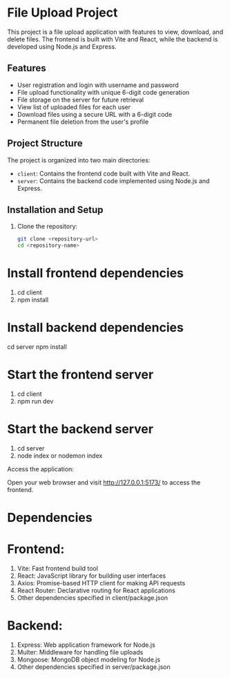 # File Upload Project

This project is a file upload application with features to view, download, and delete files. The frontend is built with Vite and React, while the backend is developed using Node.js and Express.

## Features

- User registration and login with username and password
- File upload functionality with unique 6-digit code generation
- File storage on the server for future retrieval
- View list of uploaded files for each user
- Download files using a secure URL with a 6-digit code
- Permanent file deletion from the user's profile

## Project Structure

The project is organized into two main directories:

- `client`: Contains the frontend code built with Vite and React.
- `server`: Contains the backend code implemented using Node.js and Express.

## Installation and Setup

1. Clone the repository:

   ```bash
   git clone <repository-url>
   cd <repository-name>

# Install frontend dependencies
1. cd client
2. npm install

# Install backend dependencies

cd server
npm install

# Start the frontend server
1. cd client
2.  npm run dev

# Start the backend server
1. cd server
2. node index or  nodemon index



Access the application:

Open your web browser and visit http://127.0.0.1:5173/ to access the frontend.

# Dependencies

# Frontend:

1. Vite: Fast frontend build tool
2. React: JavaScript library for building user interfaces
3. Axios: Promise-based HTTP client for making API requests
4. React Router: Declarative routing for React applications
5. Other dependencies specified in client/package.json

# Backend:

1. Express: Web application framework for Node.js
2. Multer: Middleware for handling file uploads
3. Mongoose: MongoDB object modeling for Node.js
4. Other dependencies specified in server/package.json

